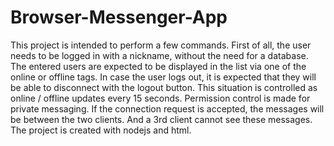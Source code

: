 # Browser-Messenger-App
This project is intended to perform a few commands. First of all, the user needs to be logged in with a nickname, without the need for a database. The entered users are expected to be displayed in the list via one of the online or offline tags. In case the user logs out, it is expected that they will be able to disconnect with the logout button. This situation is controlled as online / offline updates every 15 seconds. Permission control is made for private messaging. If the connection request is accepted, the messages will be between the two clients. And a 3rd client cannot see these messages. The project is created with nodejs and html.
